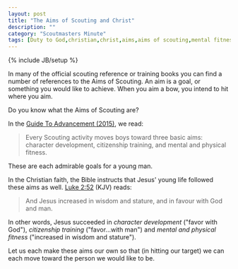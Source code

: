 ```yaml
---
layout: post
title: "The Aims of Scouting and Christ"
description: ""
category: "Scoutmasters Minute"
tags: [Duty to God,christian,christ,aims,aims of scouting,mental fitness, physical fitness,character development,citizenship]
---
```

{% include JB/setup %}

In many of the official scouting reference or training books you can find a number of references to the Aims of Scouting. An aim is a goal, or something you would like to achieve. When you aim a bow, you intend to hit where you aim.

Do you know what the Aims of Scouting are?

In the [Guide To Advancement (2015)](http://www.scouting.org/filestore/pdf/33088.pdf), we read:

>Every Scouting activity moves boys toward three basic aims: character development, citizenship training, and mental and physical fitness.

These are each admirable goals for a young man.

In the Christian faith, the Bible instructs that Jesus' young life followed these aims as well. [Luke 2:52](https://www.lds.org/scriptures/nt/luke/2.52?lang=eng#51) (KJV) reads:

>And Jesus increased in wisdom and stature, and in favour with God and man.

In other words, Jesus succeeded in _character development_ ("favor with God"), _citizenship training_ ("favor...with man") and _mental and physical fitness_ ("increased in wisdom and stature").

Let us each make these aims our own so that (in hitting our target) we can each move toward the person we would like to be.